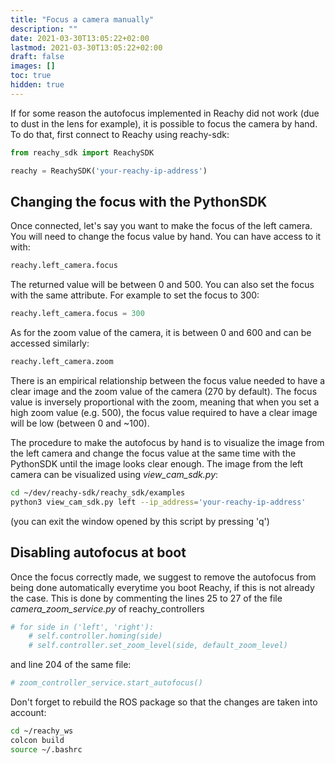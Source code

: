 ```yaml
---
title: "Focus a camera manually"
description: ""
date: 2021-03-30T13:05:22+02:00
lastmod: 2021-03-30T13:05:22+02:00
draft: false
images: []
toc: true
hidden: true
---
```


If for some reason the autofocus implemented in Reachy did not work (due to dust in the lens for example), it is possible to focus the camera by hand. To do that, first connect to Reachy using reachy-sdk:

```python
from reachy_sdk import ReachySDK

reachy = ReachySDK('your-reachy-ip-address')
```

## Changing the focus with the PythonSDK

Once connected, let's say you want to make the focus of the left camera. You will need to change the focus value by hand. You can have access to it with:

```python
reachy.left_camera.focus
```

The returned value will be between 0 and 500.  You can also set the focus with the same attribute. For example to set the focus to 300:

```python
reachy.left_camera.focus = 300
```

As for the zoom value of the camera, it is between 0 and 600 and can be accessed similarly:

```python
reachy.left_camera.zoom
```

There is an empirical relationship between the focus value needed to have a clear image and the zoom value of the camera (270 by default). The focus value is inversely proportional with the zoom, meaning that when you set a high zoom value (e.g. 500), the focus value required to have a clear image will be low (between 0 and ~100).

The procedure to make the autofocus by hand is to visualize the image from the left camera and change the focus value at the same time with the PythonSDK until the image looks clear enough. The image from the left camera can be visualized using *view_cam_sdk.py*:

```bash
cd ~/dev/reachy-sdk/reachy_sdk/examples
python3 view_cam_sdk.py left --ip_address='your-reachy-ip-address'
```
(you can exit the window opened by this script by pressing 'q')

## Disabling autofocus at boot
Once the focus correctly made, we suggest to remove the autofocus from being done automatically everytime you boot Reachy, if this is not already the case. This is done by commenting the lines 25 to 27 of the file *camera_zoom_service.py* of reachy_controllers 

```python
# for side in ('left', 'right'):
    # self.controller.homing(side)
    # self.controller.set_zoom_level(side, default_zoom_level)
```
and line 204 of the same file:

```python
# zoom_controller_service.start_autofocus()
```

Don't forget to rebuild the ROS package so that the changes are taken into account:

```bash
cd ~/reachy_ws
colcon build
source ~/.bashrc
```